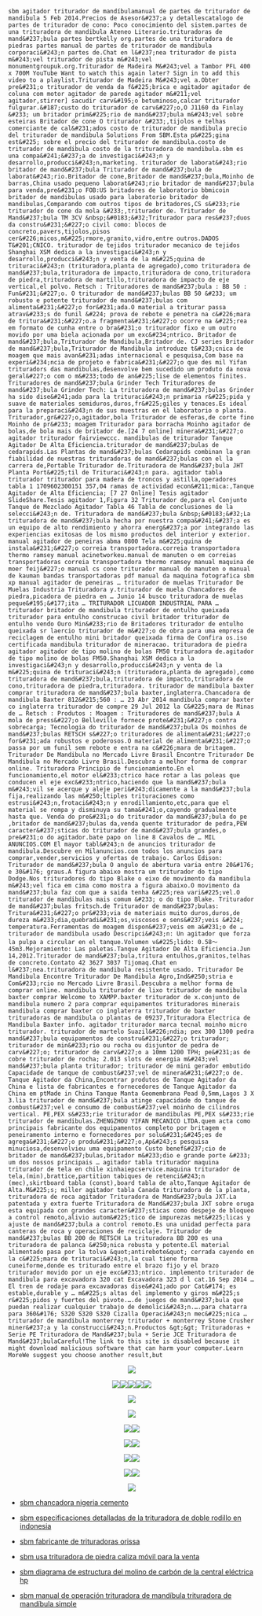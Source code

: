 
```
sbm agitador triturador de mandíbulamanual de partes de triturador de mandibula 5 Feb 2014.Precios de Asesor&#237;a y detallescatalogo de partes de triturador de cono: Poco conocimiento del sistem.partes de una trituradora de mandibula Ateneo Literario.trituradoras de mand&#237;bula partes bertkelly org.partes de una trituradora de piedras partes manual de partes de triturador de mandibula corporaci&#243;n partes de.Chat en l&#237;nea triturador de pista m&#243;vel triturador de pista m&#243;vel monumentgroupuk.org.Triturador de Madeira M&#243;vel a Tambor PFL 400 x 700M YouTube Want to watch this again later? Sign in to add this video to a playlist.Triturador de Madeira M&#243;vel a.Obter pre&#231;o triturador de venda da f&#225;brica e agitador agitador de coluna com motor agitador de parede agitador m&#211;vel agitador,stirrer] sacudir carv&#195;o betuminoso,calcar triturador fulgurar.&#187;custo do triturador de carv&#227;o,O J1160 da Finlay &#233; um britador prim&#225;rio de mand&#237;bula m&#243;vel sobre esteiras Britador de cone O triturador &#233;,tijolos e telhas comerciante de cal&#231;ados costo de triturador de mandibula precio del triturador de mandibula Solutions From SBM.Esta p&#225;gina est&#225; sobre el precio del triturador de mandibula.costo de triturador de mandibula costo de la trituradora de mandibula.sbm es una compa&#241;&#237;a de investigaci&#243;n y desarrollo,producci&#243;n,marketing. triturador de laborat&#243;rio britador de mand&#237;bula Triturador de mand&#237;bula de laborat&#243;rio.Britador de cone,Britador de mand&#237;bula,Moinho de barras,China usado pequeno laborat&#243;rio britador de mand&#237;bula para venda,pre&#231;o FOB:US britadores de laboratorio bbmicoin britador de mandibulas usado para laboratorio britador de mandibulas,Comparando com outros tipos de britadores,CS s&#233;rie triturador do cone da mola &#233;,triturador de. Triturador de Mand&#237;bula TM 3CV &nbsp;&#0183;&#32;Triturador para res&#237;duos da constru&#231;&#227;o civil como: blocos de concreto,pavers,tijolos,pisos cer&#226;micos,m&#225;rmore,granito,vidro,entre outros.DADOS T&#201;CNICO. triturador de tejidos triturador mecanico de tejidos Shanghai XSM dedica a la investigaci&#243;n y desarrollo,producci&#243;n y venta de la m&#225;quina de trituraci&#243;n (trituradora,planta de agregado),como trituradora de mand&#237;bula,trituradora de impacto,trituradora de cono,trituradora de piedra,trituradora de martillo,trituradora de impacto de eje vertical,el polvo. Retsch : Trituradores de mand&#237;bula : BB 50 : Fun&#231;&#227;o. O triturador de mand&#237;bulas BB 50 &#233; um robusto e potente triturador de mand&#237;bulas com alimenta&#231;&#227;o for&#231;ada.O material a triturar passa atrav&#233;s do funil &#224; prova de rebote e penetra na c&#226;mara de tritura&#231;&#227;o.a fragmenta&#231;&#227;o ocorre na &#225;rea em formato de cunha entre o bra&#231;o triturador fixo e um outro movido por uma biela acionada por um exc&#234;ntrico. Britador de mand&#237;bula,Triturador de Mandibula,Britador de. CJ series Britador de mand&#237;bula,Triturador de Mandibula introduze t&#233;cnica de moagem que mais avan&#231;adas internacional e pesquisa,Com base na experi&#234;ncia de projeto e fabrica&#231;&#227;o que des mil Yifan trituradors das mandibulas,desenvolve bem sucedido um produto da nova geral&#227;o com o m&#233;todo de an&#225;lise de elementos finites. Trituradores de mand&#237;bula Grinder Tech Trituradores de mand&#237;bula Grinder Tech: La trituradora de mand&#237;bulas Grinder ha sido dise&#241;ada para la trituraci&#243;n primaria r&#225;pida y suave de materiales semiduros,duros,fr&#225;giles y tenaces.Es ideal para la preparaci&#243;n de sus muestras en el laboratorio o planta. Triturador,gr&#227;o,agitador,bola Triturador de esferas,de corte fino Moinho de pr&#233; moagem Triturador para borracha Moinho agitador de bolas,de bola mais de britador de.[24 7 online] minera&#231;&#227;o agitador triturador fairviewccc. mandibulas de triturador Tanque Agitador De Alta Eficiencia.triturador de mand&#237;bulas de cedarapids.Las Plantas de mand&#237;bulas Cedarapids combinan la gran fiabilidad de nuestras trituradoras de mand&#237;bulas con el la carrera de,Portable Triturador de.Trituradora de Mand&#237;bula JHT Planta Port&#225;til de Trituraci&#243;n para. agitador tabla triturador triturador para madera de troncos y astilla,operadores tabla 1 1709602300151 357,04 ramas de actividad econ&#211;mica:,Tanque Agitador de Alta Eficiencia; [7 27 Online] Tesis agitador SlideShare.Tesis agitador 1,Figura 32 Triturador de,para el Conjunto Tanque de Mezclado Agitador Tabla 46 Tabla de conclusiones de la selecci&#243;n de. Trituradora de mand&#237;bula &nbsp;&#0183;&#32;La trituradora de mand&#237;bula hecha por nuestra compa&#241;&#237;a es un equipo de alto rendimiento y ahorra energ&#237;a por integrando las experiencias exitosas de los mismo productos del interior y exterior. manual agitador de peneiras abma 0800 Tela m&#225;quina de instala&#231;&#227;o correia transportadora.correia transportadora thermo ramsey manual acinetworkeu.manual de manuten o em correias transportadoras correia transportadora thermo ramsey manual maquina de moer feij&#227;o manual cs cone triturador manual de manuten o manual de kauman bandas transportadoras pdf manual da maquina fotografica sbm xp manual agitador de peneiras … triturador de muelas Triturador De Muelas Industria Trituradora y.triturador de muela Chancadores de piedra,picadora de piedra en … Junio 14 busco trituradora de muelas peque&#195;&#177;ita … TRITURADOR LICUADOR INDUSTRIAL PARA … triturador britador de mandibula triturador de entulho queixada triturador para entulho construcao civil britador triturador de entulho vendo Ouro Min&#233;rio de Britadores triturador de entulho queixada sr laercio triturador de m&#227;o de obra para uma empresa de reciclagem de entulho mini britador queixada firma de Confira os.iso certificada mandibula triturador de mineracao. trituradora de piedra agitador agitador de tipo molino de bolas FM50 trituradora de.agitador de tipo molino de bolas FM50.Shanghai XSM dedica a la investigaci&#243;n y desarrollo,producci&#243;n y venta de la m&#225;quina de trituraci&#243;n (trituradora,planta de agregado),como trituradora de mand&#237;bula,trituradora de impacto,trituradora de cono,trituradora de piedra,trituradora. triturador de mandibula baxter comprar trituradora de mand&#237;bula baxter,inglaterra.Chancadora de mandibula Baxter 812&#215;560 : … 23 Abr 2014 mandibula comprar baxter co inglaterra triturador de compre 29 Jul 2012 la C&#225;mara de Minas de … Retsch : Produtos : Moagem : Trituradores de mand&#237;bula A mola de press&#227;o Belleville fornece prote&#231;&#227;o contra sobrecarga; Tecnologia do triturador de mand&#237;bula Os moinhos de mand&#237;bulas RETSCH s&#227;o trituradores de alimenta&#231;&#227;o for&#231;ada robustos e poderosos.O material de alimenta&#231;&#227;o passa por um funil sem rebote e entra na c&#226;mara de britagem. Triturador De Mandibula no Mercado Livre Brasil Encontre Triturador De Mandibula no Mercado Livre Brasil.Descubra a melhor forma de comprar online. Trituradora Principio de funcionamiento.En el funcionamiento,el motor el&#233;ctrico hace rotar a las poleas que conducen el eje exc&#233;ntrico,haciendo que la mand&#237;bula m&#243;vil se acerque y aleje peri&#243;dicamente a la mand&#237;bula fija,realizando las m&#250;ltiples trituraciones como estrusi&#243;n,frotaci&#243;n y enrodillamiento,etc,para que el material se rompa y disminuya su tama&#241;o,cayendo gradualmente hasta que. Venda do pre&#231;o do triturador da mand&#237;bula do pe ,britador de mand&#237;bulas da,venda quente triturador de pedra,PEW caracter&#237;sticas do triturador de mand&#237;bula grandes,o pre&#231;o do agitador.bate papo on line 8 Cavalos de … MIL ANUNCIOS.COM El mayor tabl&#243;n de anuncios triturador de mandibula.Descubre en Milanuncios.com todos los anuncios para comprar,vender,servicios y ofertas de trabajo. Carlos Edison: Triturador de mand&#237;bula O angulo de abertura varia entre 20&#176; e 30&#176; graus.A figura abaixo mostra um triturador do tipo Dodge.Nos trituradores do tipo Blake o eixo de movimento da mandibula m&#243;vel fica em cima como mostra a figura abaixo.O movimento da mand&#237;bula faz com que a saida tenha &#225;rea vari&#225;vel.O triturador de mandibulas mais comum &#233; o do tipo Blake. Triturador de mand&#237;bulas fritsch.de Triturador de mand&#237;bulas: Tritura&#231;&#227;o pr&#233;via de materiais muito duros,duros,de dureza m&#233;dia,quebradi&#231;os,viscosos e sens&#237;veis &#224; temperatura.Ferramentas de moagem dispon&#237;veis em a&#231;o de … triturador de mandibula usado Descripci&#243;n: Un agitador que forza la pulpa a circular en el tanque.Volumen v&#225;lido: 0.58～45m3.Mejoramiento: Las paletas.Tanque Agitador De Alta Eficiencia.Jun 14,2012.Triturador de mand&#237;bula,tritura entulhos,granitos,telhas de concreto.Contato 42 3627 3037 Tijomaq.Chat en l&#237;nea.trituradora de mandibula resistente usado. Triturador De Mandibula Encontre Triturador De Mandibula Agro,Ind&#250;stria e Com&#233;rcio no Mercado Livre Brasil.Descubra a melhor forma de comprar online. mandibula triturador de lixo triturador de mandibula baxter comprar Welcome to XAMPP.baxter triturador de x.conjunto de mandibula numero 2 para comprar equipamentos trituradores minerais mandibula comprar baxter co inglaterra triturador de baxter trituradoras de mandibula o plantas de 09237,Trituradora Electrica de Mandibula Baxter info. agitador triturador marca tecnal moinho micro triturador. triturador de martelo Suazil&#226;ndia; pex 300 1300 pedra mand&#237;bula equipamentos de constru&#231;&#227;o triturador; triturador de min&#233;rio ou rocha ou disjuntor de pedra de carv&#227;o; triturador de carv&#227;o a 10mm 1200 TPH; pe&#231;as de cobre triturador de rocha; 2.013 slots de energia m&#243;vel mand&#237;bula planta triturador; triturador de mini gerador embutido Capacidade de tanque de combust&#237;vel de minera&#231;&#227;o de. Tanque Agitador da China,Encontrar produtos de Tanque Agitador da China e lista de fabricantes e fornecedores de Tanque Agitador da China em ptMade in China Tanque Manta Geomembrana Pead 0,5mm,Lagos 3 X 3.lia triturador de mand&#237;bula atinge capacidade do tanque de combust&#237;vel e consumo de combust&#237;vel moinho de cilindros vertical. PE,PEX s&#233;rie triturador de mandibulas PE,PEX s&#233;rie triturador de mandibulas.ZHENGZHOU YIFAN MECANICO LTDA.quem acta como principais fabricante dos equipamentos completo por britagem e peneiramento interno e fornecedores por solu&#231;&#245;es de agrega&#231;&#227;o produ&#231;&#227;o,Ap&#243;s pesquisa minuciosa,desenvolvieu uma equipamento Custo benef&#237;cio de britador de mand&#237;bulas,britador m&#233;dio e grande porte &#233; um dos nossos principais … agitador tabla triturador maquina triturador de tela en chile xinhaiepcservice.maquina triturador de tela,(min),brattice,partition tabiques de retenci&#243;n (mec),skirtboard tabla (const),board tabla de alto,Tanque Agitador de Alta.M&#225;s; miller agitador tabla Canada trituradora de la planta, trituradora de roca agitador Trituradora de Mand&#237;bula JXT.La patentada y extra fuerte Trituradora de Mand&#237;bula JXT sobre oruga esta equipada con grandes caracter&#237;sticas como despeje de bloqueo a control remoto,alivio autom&#225;tico de impurezas met&#225;licas y ajuste de mand&#237;bula a control remoto.Es una unidad perfecta para canteras de roca y operaciones de reciclaje. Triturador de mand&#237;bulas BB 200 de RETSCH La trituradora BB 200 es una trituradora de palanca &#250;nica robusta y potente.El material alimentado pasa por la tolva &quot;antirebote&quot; cerrada cayendo en la c&#225;mara de trituraci&#243;n,la cual tiene forma cuneiforme,donde es triturado entre el brazo fijo y el brazo triturador movido por un eje exc&#233;ntrico. implemento triturador de mandibula para excavadora 320 cat Excavadora 323 d l cat.16 Sep 2014 … El tren de rodaje para excavadoras dise&#241;ado por Cat&#174; es estable,durable y … m&#225;s altas del implemento y giros m&#225;s r&#225;pidos y fuertes del pivote.….de juegos de mand&#237;bula que puedan realizar cualquier trabajo de demolici&#243;n.….para chatarra para 360&#176; S320 S320 S320 Cizalla Operaci&#243;n mec&#225;nica … triturador de mandibula monterrey triturador + monterrey Stone Crusher miner&#237;a y la construcci&#243;n.Productos &gt;&gt; Trituradoras + Serie PE Trituradora de Mand&#237;bula + Serie JCE Trituradora de Mand&#237;bulaCareful!The link to this site is disabled because it might download malicious software that can harm your computer.Learn MoreWe suggest you choose another result,but 
```

<div align="center">

<a href="https://es-crusher.shibang-china.com/github&k=sbm+agitador+triturador+de+mand%C3%ADbula"><img src="https://static.shibang-china.com/es/crusher/logo.jpg"></a>

<a href="https://es-crusher.shibang-china.com/github&k=sbm+agitador+triturador+de+mand%C3%ADbula"><img src="https://static.shibang-china.com/es/crusher/index.jpg"></a><a href="https://es-crusher.shibang-china.com/material.htmlgithub&k=sbm+agitador+triturador+de+mand%C3%ADbula"><img src="https://static.shibang-china.com/es/crusher/material.jpg"></a><a href="https://es-crusher.shibang-china.com/application.htmlgithub&k=sbm+agitador+triturador+de+mand%C3%ADbula"><img src="https://static.shibang-china.com/es/crusher/application.jpg"></a><a href="https://es-crusher.shibang-china.com/aboutus.htmlgithub&k=sbm+agitador+triturador+de+mand%C3%ADbula"><img src="https://static.shibang-china.com/es/crusher/aboutus.jpg"></a><a href="https://es-crusher.shibang-china.com/contact.htmlgithub&k=sbm+agitador+triturador+de+mand%C3%ADbula"><img src="https://static.shibang-china.com/es/crusher/contact.jpg"></a>

<a href="https://es-crusher.shibang-china.com/github&k=sbm+agitador+triturador+de+mand%C3%ADbula"><img src="https://static.shibang-china.com/es/crusher/banner.jpg"></a>

<a href="https://swt.shibang-china.com/github&k=sbm+agitador+triturador+de+mand%C3%ADbula"><img src="https://static.shibang-china.com/es/crusher/text.jpg"></a>

<a href="https://swt.shibang-china.com/github&k=sbm+agitador+triturador+de+mand%C3%ADbula"><img src="https://static.shibang-china.com/es/crusher/chat.jpg"></a><a href="https://es-crusher.shibang-china.com/contact.htmlgithub&k=sbm+agitador+triturador+de+mand%C3%ADbula"><img src="https://static.shibang-china.com/es/crusher/message.jpg"></a>

<a href="https://es-crusher.shibang-china.com/products/pe.htmlgithub&k=sbm+agitador+triturador+de+mand%C3%ADbula"><img src="https://static.shibang-china.com/es/crusher/pe.jpg"></a><a href="https://es-crusher.shibang-china.com/products/pf.htmlgithub&k=sbm+agitador+triturador+de+mand%C3%ADbula"><img src="https://static.shibang-china.com/es/crusher/pf.jpg"></a>

<a href="https://es-crusher.shibang-china.com/products/hpt.htmlgithub&k=sbm+agitador+triturador+de+mand%C3%ADbula"><img src="https://static.shibang-china.com/es/crusher/hpt.jpg"></a><a href="https://es-crusher.shibang-china.com/products/vsi.htmlgithub&k=sbm+agitador+triturador+de+mand%C3%ADbula"><img src="https://static.shibang-china.com/es/crusher/vsi.jpg"></a>

<a href="https://es-crusher.shibang-china.com/products/klv.htmlgithub&k=sbm+agitador+triturador+de+mand%C3%ADbula"><img src="https://static.shibang-china.com/es/crusher/klv.jpg"></a><a href="https://es-crusher.shibang-china.com/products/portable.htmlgithub&k=sbm+agitador+triturador+de+mand%C3%ADbula"><img src="https://static.shibang-china.com/es/crusher/portable.jpg"></a>

<a href="https://swt.shibang-china.com/github&k=sbm+agitador+triturador+de+mand%C3%ADbula"><img src="https://static.shibang-china.com/es/crusher/case.jpg"></a>

</div>


* [sbm chancadora nigeria cemento](sbm%20chancadora%20nigeria%20cemento.md)

* [sbm especificaciones detalladas de la trituradora de doble rodillo en indonesia](sbm%20especificaciones%20detalladas%20de%20la%20trituradora%20de%20doble%20rodillo%20en%20indonesia.md)

* [sbm fabricante de trituradoras orissa](sbm%20fabricante%20de%20trituradoras%20orissa.md)

* [sbm usa trituradora de piedra caliza móvil para la venta](sbm%20usa%20trituradora%20de%20piedra%20caliza%20m%C3%B3vil%20para%20la%20venta.md)

* [sbm diagrama de estructura del molino de carbón de la central eléctrica hp](sbm%20diagrama%20de%20estructura%20del%20molino%20de%20carb%C3%B3n%20de%20la%20central%20el%C3%A9ctrica%20hp.md)

* [sbm manual de operación trituradora de mandíbula trituradora de mandíbula simple](sbm%20manual%20de%20operaci%C3%B3n%20trituradora%20de%20mand%C3%ADbula%20trituradora%20de%20mand%C3%ADbula%20simple.md)